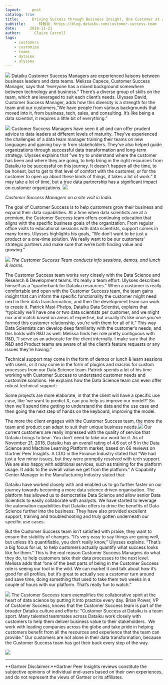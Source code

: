 ```yaml
---
layout:     post
catalog: true
title:      Driving Success through Business Insight, One Customer at a Time
subtitle:      转载自：https://blog.dataiku.com/customer-success-team
date:      2018-11-21
author:      Claire Carroll
tags:
    - customers
    - customize
    - teams
    - dataiku
    - ulysses
---
```


![](https://blog.dataiku.com/hs-fs/hubfs/melissa.jpg?t=1542828004741&width=130&name=melissa.jpg)
Dataiku Customer Success Managers are experienced liaisons between business leaders and data teams. Melissa Capece, Customer Success Manager, says that “everyone has a mixed background somewhere between technology and business.” There’s a diverse group of skills on the team, which are leveraged to suit each client’s needs. Ulysses David, Customer Success Manager, adds how this diversity is a strength for the team and our customers,“We have people from various backgrounds that moved into it, from business, tech, sales, and consulting. It’s like being a data scientist, it requires a little bit of everything.”

![](https://blog.dataiku.com/hs-fs/hubfs/ulysses.jpg?t=1542828004741&width=200&name=ulysses.jpg)
Customer Success Managers have seen it all and can offer prudent advice to data leaders at different levels of maturity. They’ve experienced the challenges of a data team manager training their teams on new languages and gaining buy-in from stakeholders. They’ve also helped guide organizations through successful data transformation and long-term strategy. Ulysses explains that "we try to understand where the customer has been and where they are going, to help bring in the right resources from Dataiku to be successful on this journey. It doesn't happen all the time, to be honest, but to get to that level of comfort with the customer, or for the customer to open up about these kinds of things, it takes a lot of work." It may take a lot of time, but a true data partnership has a significant impact on customer organizations.
![](https://blog.dataiku.com/hs-fs/hubfs/ge%20campus.jpg?t=1542828004741&width=600&name=ge%20campus.jpg)


*Customer Success Managers on a site visit in India.*

The goal of Customer Success is to help customers grow their business and expand their data capabilities. At a time when data scientists are at a premium, the Customer Success team offers continuing education that aligns with the specific business goals of the organization. From regular office visits to educational sessions with data scientists, support comes in many forms. Ulysses highlights his goals, “We don’t want to be just a product or a one-time solution. We really want to be our customers’ strategic partners and make sure that we’re both finding value and growing.”

![](https://blog.dataiku.com/hs-fs/hubfs/infosession_edited.jpg?t=1542828004741&width=600&name=infosession_edited.jpg)
*The Customer Success Team conducts info sessions, demos, and lunch & learns.*

The Customer Success team works very closely with the Data Science and Research & Development teams. It’s really a team effort. Ulysses describes himself as a “quarterback for Dataiku resources.” When a customer is really comfortable and open with the Customer Success team, the team gains insight that can inform the specific functionality the customer might need next in their data transformation, and then the development team can work to create it. Patrick Masi-Phelps, Dataiku Data Scientist, explains that “typically we’ll have one or two data scientists per customer, and we might mix and match based on areas of expertise, but usually it’s like once you’ve formed this customer relationship, you’re with them for all of it.” This way Data Scientists can develop deep familiarity with the customer’s needs, and this holds with R&D as well. Melissa finds her role pretty contiguous with R&D, “I serve as an advocate for the client internally. I make sure that the R&D and Product teams are aware of all the client’s feature requests or any issues they’re having.”

Technical support may come in the form of demos or lunch & learn sessions with users, or it may come in the form of plugins and macros for custom processes from our Data Science team. Patrick spends a lot of his time working with Customer Success to understand customer needs and customize solutions. He explains how the Data Science team can even offer robust technical support: 

Some projects are more elaborate, in that the client will have a specific use case, like ‘we want to predict X, can you help us improve our model?’ So then we’ll spend time getting to understand the data and the use case and then going the next step of hands on the keyboard, improving the model.

The more the client engages with the Customer Success team, the more the team and product can adapt to suit their unique business needs.![](https://blog.dataiku.com/hs-fs/hubfs/gartner%20customer%20success%20graphic-01.png?t=1542828004741&width=2250&name=gartner%20customer%20success%20graphic-01.png)
Our current customers are really impressed with the quality of service that Dataiku brings to bear. You don’t need to take our word for it. As of November 21, 2018, Dataiku has an overall rating of 4.6 out of 5 in the Data Science and Machine Learning Platform market, based on 66 reviews on Gartner Peer Insights. A CDO in the Finance Industry stated that “We had just a few minor issues, but they were promptly resolved with tech support. We are also happy with additional services, such as training for the platform usage. It adds to the overall value we get from the platform.” A Capability Center Manager in the Manufacturing Industry stated that:

Dataiku have worked closely with and enabled us to go further faster on our journey towards becoming a more data science driven organisation. The platform has allowed us to democratise Data Science and allow senior Data Scientists to easily collaborate with analysts. We have started to leverage the automation capabilities that Dataiku offers to drive the benefits of Data Science further into the business. They have also provided excellent support, training and troubleshooting and truly gotten underneath our specific use cases.

But the Customer Success team isn’t satisfied with praise, they want to ensure the stability of changes. “It’s very easy to say things are going well, but unless it’s quantifiable, you don’t really know,” Ulysses explains. “That’s a big focus for us, to help customers actually quantify what success looks like for them.” This is the real reason Customer Success Managers do what they do, to help customers take their data processes to the next level. Melissa adds that “one of the best parts of being in the Customer Success role is seeing our tool in the wild. We can market it and talk about how it’s good for all profiles, but it’s great to actually see a customer turn around and save time, doing something that used to take them two weeks in a couple of hours with our platform. That’s really fun to watch.”

 ![](https://blog.dataiku.com/hs-fs/hubfs/Screen%20Shot%202018-11-21%20at%2012.38.58%20PM.png?t=1542828004741&width=200&name=Screen%20Shot%202018-11-21%20at%2012.38.58%20PM.png)
The Customer Success team exemplifies the collaborative spirit at the heart of data science by putting it into practice every day. Brian Power, VP of Customer Success, knows that the Customer Success team is part of the broader Dataiku culture and efforts: “Customer Success at Dataiku is a team sport. Many talented teammates across Dataiku work closely with customers to help them deliver business value to their stakeholders.  We work with leading companies across the globe and take pride in helping customers benefit from all the resources and experience that the team can provide.” Our customers are not alone in their data transformation, because the Customer Success team has got their back every step of the way.

![](https://no-cache.hubspot.com/cta/default/2123903/b76769ad-b779-4607-bcc7-75a5c2ece754.png)


---

**Gartner Disclaimer:**Gartner Peer Insights reviews constitute the subjective opinions of individual end-users based on their own experiences, and do not represent the views of Gartner or its affiliates.
